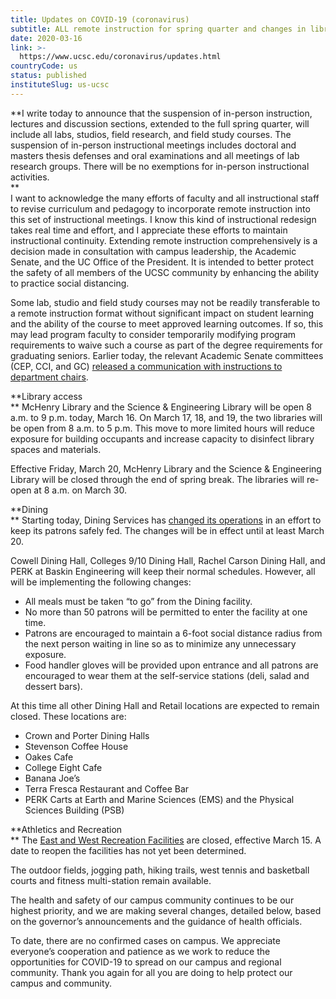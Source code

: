 ```yaml
---
title: Updates on COVID-19 (coronavirus)
subtitle: ALL remote instruction for spring quarter and changes in library hours
date: 2020-03-16
link: >-
  https://www.ucsc.edu/coronavirus/updates.html
countryCode: us
status: published
instituteSlug: us-ucsc
---
```

**I write today to announce that the suspension of in-person instruction, lectures and discussion sections, extended to the full spring quarter, will include all labs, studios, field research, and field study courses. The suspension of in-person instructional meetings includes doctoral and masters thesis defenses and oral examinations and all meetings of lab research groups. There will be no exemptions for in-person instructional activities.  
**  
I want to acknowledge the many efforts of faculty and all instructional staff to revise curriculum and pedagogy to incorporate remote instruction into this set of instructional meetings. I know this kind of instructional redesign takes real time and effort, and I appreciate these efforts to maintain instructional continuity. Extending remote instruction comprehensively is a decision made in consultation with campus leadership, the Academic Senate, and the UC Office of the President. It is intended to better protect the safety of all members of the UCSC community by enhancing the ability to practice social distancing.  
   
Some lab, studio and field study courses may not be readily transferable to a remote instruction format without significant impact on student learning and the ability of the course to meet approved learning outcomes. If so, this may lead program faculty to consider temporarily modifying program requirements to waive such a course as part of the degree requirements for graduating seniors. Earlier today, the relevant Academic Senate committees (CEP, CCI, and GC) [released a communication with instructions to department chairs](https://senate.ucsc.edu/archives/cep.gc.cci_re_contingencyplanningforinstructioncourses.pdf).  
  
 **Library access  
** McHenry Library and the Science & Engineering Library will be open 8 a.m. to 9 p.m. today, March 16. On March 17, 18, and 19, the two libraries will be open from 8 a.m. to 5 p.m. This move to more limited hours will reduce exposure for building occupants and increase capacity to disinfect library spaces and materials.  
   
Effective Friday, March 20, McHenry Library and the Science & Engineering Library will be closed through the end of spring break. The libraries will re-open at 8 a.m. on March 30.  
  


**Dining  
** Starting today, Dining Services has [changed its operations](https://news.ucsc.edu/2020/03/covid-dining-changes.html) in an effort to keep its patrons safely fed. The changes will be in effect until at least March 20.  
   
Cowell Dining Hall, Colleges 9/10 Dining Hall, Rachel Carson Dining Hall, and PERK at Baskin Engineering will keep their normal schedules. However, all will be implementing the following changes:  


  * All meals must be taken “to go” from the Dining facility.
  * No more than 50 patrons will be permitted to enter the facility at one time.
  * Patrons are encouraged to maintain a 6-foot social distance radius from the next person waiting in line so as to minimize any unnecessary exposure.
  * Food handler gloves will be provided upon entrance and all patrons are encouraged to wear them at the self-service stations (deli, salad and dessert bars).

At this time all other Dining Hall and Retail locations are expected to remain closed. These locations are:  


  * Crown and Porter Dining Halls
  * Stevenson Coffee House
  * Oakes Cafe
  * College Eight Cafe
  * Banana Joe’s
  * Terra Fresca Restaurant and Coffee Bar
  * PERK Carts at Earth and Marine Sciences (EMS) and the Physical Sciences Building (PSB)

**Athletics and Recreation  
** The [East and West Recreation Facilities](https://opers.ucsc.edu/covid-19_updates.html) are closed, effective March 15. A date to reopen the facilities has not yet been determined.

  
The outdoor fields, jogging path, hiking trails, west tennis and basketball courts and fitness multi-station remain available.  
  


The health and safety of our campus community continues to be our highest priority, and we are making several changes, detailed below, based on the governor’s announcements and the guidance of health officials.  
  
To date, there are no confirmed cases on campus. We appreciate everyone’s cooperation and patience as we work to reduce the opportunities for COVID-19 to spread on our campus and regional community. Thank you again for all you are doing to help protect our campus and community. 
